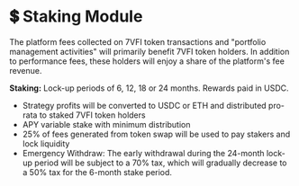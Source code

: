 # 💲 Staking Module

The platform fees collected on 7VFI token transactions and "portfolio management activities" will primarily benefit 7VFI token holders. In addition to performance fees, these holders will enjoy a share of the platform's fee revenue.

**Staking:** Lock-up periods of 6, 12, 18 or 24 months. Rewards paid in USDC.

* Strategy profits will be converted to USDC or ETH and distributed pro-rata to staked 7VFI token holders
* APY variable stake with minimum distribution
* 25% of fees generated from token swap will be used to pay stakers and lock liquidity
* Emergency Withdraw: The early withdrawal during the 24-month lock-up period will be subject to a 70% tax, which will gradually decrease to a 50% tax for the 6-month stake period.
